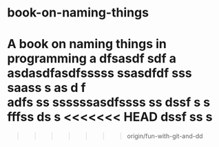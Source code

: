   # book-on-naming-things
A book on naming things in programming
a
dfsasdf  sdf
a asdasdfasdfsssss ssasdfdf
sss     
  saass
s as d f  
adfs    ss
ssssssasdfssss ss
   dssf s
 s
fffss ds
s
<<<<<<< HEAD
   dssf
  ss s  
=======

>>>>>>> origin/fun-with-git-and-dd
